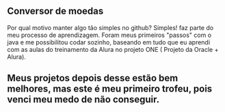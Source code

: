 ## Conversor de moedas
Por qual motivo manter algo tão simples no github?  Simples! faz parte do meu processo de aprendizagem.
Foram meus primeiros "passos" com o java e me  possibilitou codar sozinho, baseando em tudo que eu aprendi com as aulas do treinamento da Alura no projeto ONE 
( Projeto da Oracle + Alura).
## Meus projetos depois desse estão bem melhores, mas este é meu primeiro trofeu, pois venci meu medo de não conseguir.
